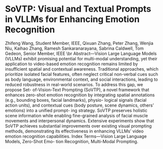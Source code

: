 # SoVTP: Visual and Textual Prompts in VLLMs for Enhancing Emotion Recognition
Zhifeng Wang, Student Member, IEEE, Qixuan Zhang, Peter Zhang, Wenjia Niu, Kaihao Zhang, Ramesh Sankaranarayana, Sabrina Caldwell, Tom Gedeon, Senior Member, IEEE
\br
Abstract—Vision Large Language Models (VLLMs) exhibit promising potential for multi-modal understanding, yet their application to video-based emotion recognition remains limited by insufficient spatial and contextual awareness. Traditional approaches, which prioritize isolated facial features, often neglect critical non-verbal cues such as body language, environmental context, and social interactions, leading to reduced robustness in real-world scenarios. To address this gap, we propose Set- of-Vision-Text Prompting (SoVTP), a novel framework that enhances zero-shot emotion recognition by integrating spatial annotations (e.g., bounding boxes, facial landmarks), physio- logical signals (facial action units), and contextual cues (body posture, scene dynamics, others’ emotions) into a unified prompt- ing strategy. SoVTP preserves holistic scene information while enabling fine-grained analysis of facial muscle movements and interpersonal dynamics. Extensive experiments show that SoVTP achieves substantial improvements over existing visual prompting methods, demonstrating its effectiveness in enhancing VLLMs’ video emotion recognition capabilities.
Index Terms—Vision Large Language Models, Zero-Shot Emo- tion Recognition, Multi-Modal Prompting.
